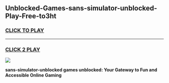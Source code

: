 
## Unblocked-Games-sans-simulator-unblocked-Play-Free-to3ht
<h3>
<a href="https://premium76.site?title=sans-simulator-unblocked&ref=18A1">CLICK TO PLAY</a></h3>
<hr>

<h3>
<a href="https://premium76.site?title=sans-simulator-unblocked&ref=18A1">CLICK 2 PLAY</a>
  
</h3>

<a href="https://premium76.site?title=sans-simulator-unblocked&ref=18A1"><img src="https://clearcache.store/games.png"></a>


**sans-simulator-unblocked games unblocked: Your Gateway to Fun and Accessible Online Gaming**
